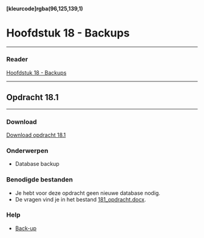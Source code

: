 #### [kleurcode]rgba(96,125,139,1)

# Hoofdstuk 18 - Backups
---
### Reader
<a href="https://elo.kw1c.nl/CMS/Studie/811%20ICT-Academie/811%20VakkenInhoud/%5BB.26%20SQL%5D%20SQL%20%20Databases/25187%20%C2%A0%20Applicatie-%20en%20mediaontwikkelaar/Periode%2007/Productie/01.%20Reader/SQL_reader_18_backups.pdf" target="_blank">Hoofdstuk 18 - Backups</a>

---
## Opdracht 18.1
---

### Download
<a href="https://elo.kw1c.nl/CMS/Studie/811%20ICT-Academie/811%20VakkenInhoud/%5BB.26%20SQL%5D%20SQL%20%20Databases/25187%20%C2%A0%20Applicatie-%20en%20mediaontwikkelaar/Periode%2007/Productie/02.%20Opdrachten/Hoofdstuk%2018/Opdracht%2018.1.pdf" target="_blank">Download opdracht 18.1</a>

### Onderwerpen
*   Database backup

### Benodigde bestanden
*   Je hebt voor deze opdracht geen nieuwe database nodig.
*	De vragen vind je in het bestand <a href="https://elo.kw1c.nl/CMS/Studie/811%20ICT-Academie/811%20VakkenInhoud/%5BB.26%20SQL%5D%20SQL%20%20Databases/25187%20%C2%A0%20Applicatie-%20en%20mediaontwikkelaar/Periode%2007/Productie/02.%20Opdrachten/Hoofdstuk%2018/181_opdracht.docx" target="_blank">181_opdracht.docx</a>.

### Help
*   <a href="https://www.mssqltips.com/sqlservertutorial/20/sql-server-backup-database-command/" target="_blank">Back-up</a>
